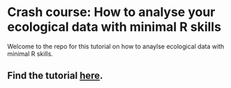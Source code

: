 # Crash course: How to analyse your ecological data with minimal R skills

Welcome to the repo for this tutorial on how to anaylse ecological data with minimal R skills.

## Find the tutorial [here](https://eddatascienceees.github.io/tutorial-colombestevens/).